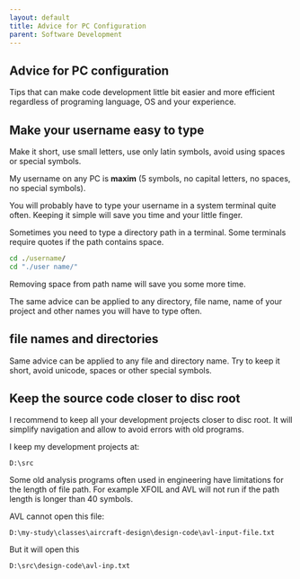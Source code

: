 ```yaml
---
layout: default
title: Advice for PC Configuration
parent: Software Development
---
```


## Advice for PC configuration

Tips that can make code development little bit easier
and more efficient regardless of programing language, OS and your
experience.

## Make your username easy to type

Make it short, use small letters, use only latin symbols, avoid using
spaces or special symbols.

My username on any PC is **maxim** (5 symbols, no capital
letters, no spaces, no special symbols).

You will probably have to type your username in a system terminal quite
 often. Keeping it simple will save you time and your little finger.

Sometimes you need to type a directory path in a terminal. Some
terminals require quotes if the path contains space.

```cmd
cd ./username/
cd "./user name/"
```

Removing space from path name will save you some more time.

The same advice can be applied to any directory, file name, name of
your project and other names you will have to type often.

## file names and directories

Same advice can be applied to any file and directory name.
Try to keep it short, avoid unicode, spaces or other special symbols.

## Keep the source code closer to disc root

I recommend to keep all your development projects closer to disc root.
It will simplify navigation and allow to avoid errors with old programs.

I keep my development projects at:

```text
D:\src
```

Some old analysis programs often used in engineering have limitations
for the length of file path. For example XFOIL and AVL will not run if
the path length is longer than 40 symbols.

AVL cannot open this file:

```text
D:\my-study\classes\aircraft-design\design-code\avl-input-file.txt
```

But it will open this

```text
D:\src\design-code\avl-inp.txt
```
